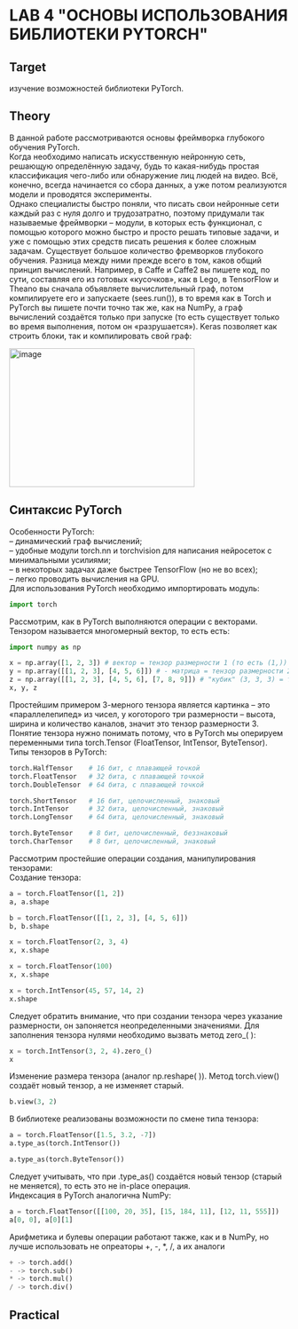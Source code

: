 # LAB 4 "ОСНОВЫ ИСПОЛЬЗОВАНИЯ БИБЛИОТЕКИ PYTORCH"

## Target
изучение возможностей библиотеки PyTorch.

## Theory
В данной работе рассмотриваются основы фреймворка глубокого обучения PyTorch.  
Когда необходимо написать искусственную нейронную сеть, решающую определённую задачу, будь то какая-нибудь простая классификация чего-либо или обнаружение лиц людей на видео. Всё, конечно, всегда начинается со сбора данных, а уже потом реализуются модели и проводятся эксперименты.  
Однако специалисты быстро поняли, что писать свои нейронные сети каждый раз с нуля долго и трудозатратно, поэтому придумали так называемые фреймворки – модули, в которых есть функционал, с помощью которого можно быстро и просто решать типовые задачи, и уже с помощью этих средств писать решения к более сложным задачам.
Существует большое количество фремворков глубокого обучения. Разница между ними прежде всего в том, каков общий принцип вычислений. Например, в Caffe и Caffe2 вы пишете код, по сути, составляя его из готовых «кусочков», как в Lego, в TensorFlow и Theano вы сначала объявляете вычислительный граф, потом компилируете его и запускаете (sees.run()), в то время как в Torch и PyTorch вы пишете почти точно так же, как на NumPy, а граф вычислений создаётся только при запуске (то есть существует только во время выполнения, потом он «разрушается»). Keras позволяет как строить блоки, так и компилировать свой граф:

<img width="334" height="250" alt="image" src="https://github.com/user-attachments/assets/712ddd4d-60ce-4c46-af90-b391c401496b" />

## Синтаксис PyTorch
Особенности PyTorch:  
– динамический граф вычислений;  
– удобные модули torch.nn и torchvision для написания нейросеток с минимальными усилиями;  
– в некоторых задачах даже быстрее TensorFlow (но не во всех);  
– легко проводить вычисления на GPU.  
Для использования PyTorch необходимо импортировать модуль:
```py
import torch
```
Рассмотрим, как в PyTorch выполняются операции с векторами. Тензором называется многомерный вектор, то есть есть:
```py
import numpy as np

x = np.array([1, 2, 3]) # вектор = тензор размерности 1 (то есть (1,))
y = np.array([[1, 2, 3], [4, 5, 6]]) # - матрица = тензор размерности 2 (в данном случае тензор (2, 3))
z = np.array([[1, 2, 3], [4, 5, 6], [7, 8, 9]]) # "кубик" (3, 3, 3) = тензор размерности 3 (в данном случае (3, 3, 3))
x, y, z
```
Простейшим примером 3-мерного тензора является картинка – это «параллелепипед» из чисел, у коготорого три размерности – высота, ширина и количество каналов, значит это тензор размерности 3. Понятие тензора нужно понимать потому, что в PyTorch мы оперируем переменными типа torch.Tensor (FloatTensor, IntTensor, ByteTensor).  
Типы тензоров в PyTorch:
```py
torch.HalfTensor    # 16 бит, с плавающей точкой
torch.FloatTensor   # 32 бита, с плавающей точкой
torch.DoubleTensor  # 64 бита, с плавающей точкой

torch.ShortTensor   # 16 бит, целочисленный, знаковый
torch.IntTensor     # 32 бита, целочисленный, знаковый
torch.LongTensor    # 64 бита, целочисленный, знаковый

torch.ByteTensor    # 8 бит, целочисленный, беззнаковый
torch.CharTensor    # 8 бит, целочисленный, знаковый
```
Рассмотрим простейшие операции создания, манипулирования тензорами:  
Создание тензора:  
```py
a = torch.FloatTensor([1, 2])
a, a.shape

b = torch.FloatTensor([[1, 2, 3], [4, 5, 6]])
b, b.shape

x = torch.FloatTensor(2, 3, 4)
x, x.shape

x = torch.FloatTensor(100)
x, x.shape

x = torch.IntTensor(45, 57, 14, 2)
x.shape
```
Следует обратить внимание, что при создании тензора через указание размерности, он запоняется неопределенными значениями. Для заполнения тензора нулями необходимо вызвать метод zero_( ):
```py
x = torch.IntTensor(3, 2, 4).zero_()
x
```
Изменение размера тензора (аналог np.reshape( )). Метод torch.view() создаёт новый тензор, а не изменяет старый.
```py
b.view(3, 2)
```
В библиотеке реализованы возможности по смене типа тензора:
```py
a = torch.FloatTensor([1.5, 3.2, -7])
a.type_as(torch.IntTensor())

a.type_as(torch.ByteTensor())
```
Следует учитывать, что при .type_as() создаётся новый тензор (старый не меняется), то есть это не in-place операция.  
Индексация в PyTorch аналогична NumPy:
```py
a = torch.FloatTensor([[100, 20, 35], [15, 184, 11], [12, 11, 555]])
a[0, 0], a[0][1]
```
Арифметика и булевы операции работают также, как и в NumPy, но лучше использовать не опреаторы +, -, *, /, а их аналоги
```py
+ -> torch.add()
- -> torch.sub()
* -> torch.mul()
/ -> torch.div()
```
## Practical
